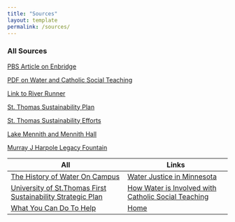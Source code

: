 ```yaml
---
title: "Sources"
layout: template
permalink: /sources/
---
```


### All Sources
[PBS Article on Enbridge](https://www.pbs.org/newshour/nation/enbridge-ordered-to-pay-3-million-for-line-3-groundwater-leak)

[PDF on Water and Catholic Social Teaching](https://www.crs.org/sites/default/files/usops-resources/water-is-life-facilitator-guide_final3.pdf)

[Link to River Runner](https://river-runner.samlearner.com/)

[St. Thomas Sustainability Plan](https://www.stthomas.edu/media/officeofsustainability/documents/)

[St. Thomas Sustainability Efforts](https://www.stthomas.edu/dining/sustainability-efforts/index.html#_ga=2.228640220.1501250051.1638223076-559168945.1607141334)

[Lake Mennith and Mennith Hall](https://news.stthomas.edu/lake-mennith-and-mennith-hall/)

[Murray J Harpole Legacy Fountain](https://news.stthomas.edu/st-thomas-dedicates-harpole-fountain/)


| All | Links |
| ----- | ----- |
| [The History of Water On Campus](https://alina-kan.github.io/history/) | [Water Justice in Minnesota](https://alina-kan.github.io/water-justice/) |
| [University of St.Thomas First Sustainability Strategic Plan](https://alina-kan.github.io/sustainability/) | [How Water is Involved with Catholic Social Teaching](https://alina-kan.github.io/teaching/) |
| [What You Can Do To Help](https://alina-kan.github.io/resources/) | [Home](https://alina-kan.github.io) |